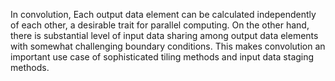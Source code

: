 In convolution,  Each output data element can be calculated independently of each other, a desirable trait for parallel computing.
On the other hand, there is substantial level of input data sharing among output data elements with somewhat challenging boundary 
conditions. This makes convolution an important use case of sophisticated tiling methods and input data staging methods.
